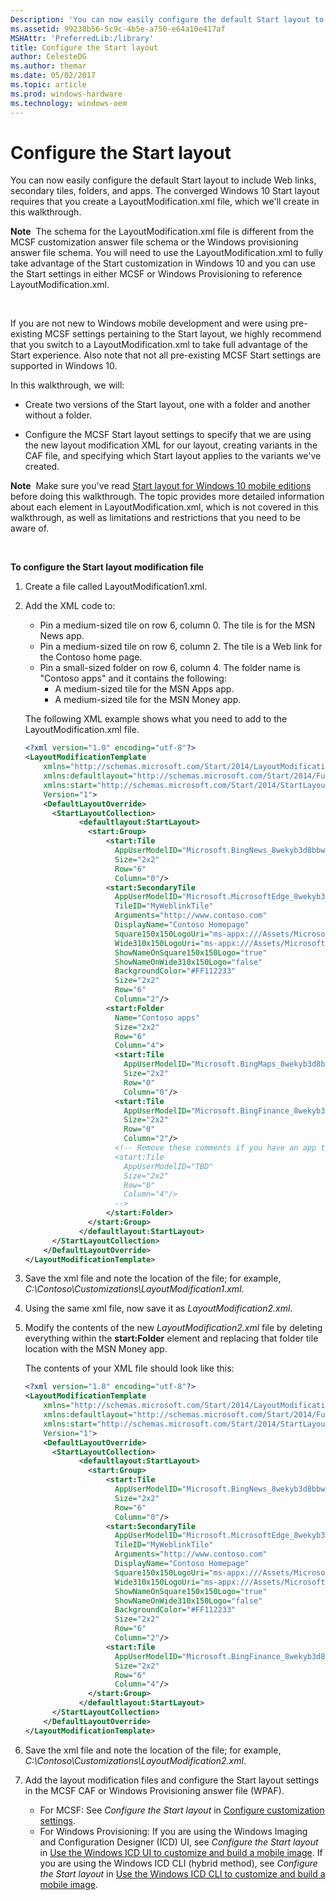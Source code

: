 ```yaml
---
Description: 'You can now easily configure the default Start layout to include Web links, secondary tiles, folders, and apps. The converged Windows 10 Start layout requires that you create a LayoutModification.xml file, which we''ll create in this walkthrough.'
ms.assetid: 99238b56-5c9c-4b5e-a750-e64a10e417af
MSHAttr: 'PreferredLib:/library'
title: Configure the Start layout
author: CelesteDG
ms.author: themar
ms.date: 05/02/2017
ms.topic: article
ms.prod: windows-hardware
ms.technology: windows-oem
---
```


# Configure the Start layout


You can now easily configure the default Start layout to include Web links, secondary tiles, folders, and apps. The converged Windows 10 Start layout requires that you create a LayoutModification.xml file, which we'll create in this walkthrough.

**Note**  The schema for the LayoutModification.xml file is different from the MCSF customization answer file schema or the Windows provisioning answer file schema. You will need to use the LayoutModification.xml to fully take advantage of the Start customization in Windows 10 and you can use the Start settings in either MCSF or Windows Provisioning to reference LayoutModification.xml.

 

If you are not new to Windows mobile development and were using pre-existing MCSF settings pertaining to the Start layout, we highly recommend that you switch to a LayoutModification.xml to take full advantage of the Start experience. Also note that not all pre-existing MCSF Start settings are supported in Windows 10.

In this walkthrough, we will:

-   Create two versions of the Start layout, one with a folder and another without a folder.

-   Configure the MCSF Start layout settings to specify that we are using the new layout modification XML for our layout, creating variants in the CAF file, and specifying which Start layout applies to the variants we've created.

**Note**  Make sure you've read [Start layout for Windows 10 mobile editions](https://msdn.microsoft.com/library/windows/hardware/mt171093) before doing this walkthrough. The topic provides more detailed information about each element in LayoutModification.xml, which is not covered in this walkthrough, as well as limitations and restrictions that you need to be aware of.

 

**To configure the Start layout modification file**

1.  Create a file called LayoutModification1.xml.

2.  Add the XML code to:

    -   Pin a medium-sized tile on row 6, column 0. The tile is for the MSN News app.
    -   Pin a medium-sized tile on row 6, column 2. The tile is a Web link for the Contoso home page.
    -   Pin a small-sized folder on row 6, column 4. The folder name is "Contoso apps" and it contains the following:
        -   A medium-sized tile for the MSN Apps app.
        -   A medium-sized tile for the MSN Money app.

    The following XML example shows what you need to add to the LayoutModification.xml file.

    ```XML
    <?xml version="1.0" encoding="utf-8"?>
    <LayoutModificationTemplate
        xmlns="http://schemas.microsoft.com/Start/2014/LayoutModification"
        xmlns:defaultlayout="http://schemas.microsoft.com/Start/2014/FullDefaultLayout"
        xmlns:start="http://schemas.microsoft.com/Start/2014/StartLayout"
        Version="1">
        <DefaultLayoutOverride>
          <StartLayoutCollection>
                <defaultlayout:StartLayout>
                  <start:Group>
                      <start:Tile
                        AppUserModelID="Microsoft.BingNews_8wekyb3d8bbwe!ApplicationID"
                        Size="2x2"
                        Row="6"
                        Column="0"/>
                      <start:SecondaryTile
                        AppUserModelID="Microsoft.MicrosoftEdge_8wekyb3d8bbwe!MicrosoftEdge"
                        TileID="MyWeblinkTile"
                        Arguments="http://www.contoso.com"
                        DisplayName="Contoso Homepage"
                        Square150x150LogoUri="ms-appx:///Assets/MicrosoftEdgeSquare150x150.png" 
                        Wide310x150LogoUri="ms-appx:///Assets/MicrosoftEdgeWide310x150.png"
                        ShowNameOnSquare150x150Logo="true"
                        ShowNameOnWide310x150Logo="false"
                        BackgroundColor="#FF112233"
                        Size="2x2"
                        Row="6"
                        Column="2"/>
                      <start:Folder
                        Name="Contoso apps"
                        Size="2x2"
                        Row="6"
                        Column="4">
                        <start:Tile
                          AppUserModelID="Microsoft.BingMaps_8wekyb3d8bbwe!ApplicationID"
                          Size="2x2"
                          Row="0"
                          Column="0"/>
                        <start:Tile
                          AppUserModelID="Microsoft.BingFinance_8wekyb3d8bbwe!ApplicationID"
                          Size="2x2"
                          Row="0"
                          Column="2"/>
                        <!-- Remove these comments if you have an app that you can preload and want to add to the folder
                        <start:Tile
                          AppUserModelID="TBD"
                          Size="2x2"
                          Row="0"
                          Column="4"/>
                        -->
                      </start:Folder>
                  </start:Group>
                </defaultlayout:StartLayout>
          </StartLayoutCollection>
        </DefaultLayoutOverride>
    </LayoutModificationTemplate>
    ```

3.  Save the xml file and note the location of the file; for example, *C:\\Contoso\\Customizations\\LayoutModification1.xml*.

4.  Using the same xml file, now save it as *LayoutModification2.xml*.

5.  Modify the contents of the new *LayoutModification2.xml* file by deleting everything within the **start:Folder** element and replacing that folder tile location with the MSN Money app.

    The contents of your XML file should look like this:

    ```XML
    <?xml version="1.0" encoding="utf-8"?>
    <LayoutModificationTemplate
        xmlns="http://schemas.microsoft.com/Start/2014/LayoutModification"
        xmlns:defaultlayout="http://schemas.microsoft.com/Start/2014/FullDefaultLayout"
        xmlns:start="http://schemas.microsoft.com/Start/2014/StartLayout"
        Version="1">
        <DefaultLayoutOverride>
          <StartLayoutCollection>
                <defaultlayout:StartLayout>
                  <start:Group>
                      <start:Tile
                        AppUserModelID="Microsoft.BingNews_8wekyb3d8bbwe!ApplicationID"
                        Size="2x2"
                        Row="6"
                        Column="0"/>
                      <start:SecondaryTile
                        AppUserModelID="Microsoft.MicrosoftEdge_8wekyb3d8bbwe!MicrosoftEdge"
                        TileID="MyWeblinkTile"
                        Arguments="http://www.contoso.com"
                        DisplayName="Contoso Homepage"
                        Square150x150LogoUri="ms-appx:///Assets/MicrosoftEdgeSquare150x150.png" 
                        Wide310x150LogoUri="ms-appx:///Assets/MicrosoftEdgeWide310x150.png"
                        ShowNameOnSquare150x150Logo="true"
                        ShowNameOnWide310x150Logo="false"
                        BackgroundColor="#FF112233"
                        Size="2x2"
                        Row="6"
                        Column="2"/>
                      <start:Tile
                        AppUserModelID="Microsoft.BingFinance_8wekyb3d8bbwe!ApplicationID"
                        Size="2x2"
                        Row="6"
                        Column="4"/>
                  </start:Group>
                </defaultlayout:StartLayout>
          </StartLayoutCollection>
        </DefaultLayoutOverride>
    </LayoutModificationTemplate>
    ```

6.  Save the xml file and note the location of the file; for example, *C:\\Contoso\\Customizations\\LayoutModification2.xml*.

7.  Add the layout modification files and configure the Start layout settings in the MCSF CAF or Windows Provisioning answer file (WPAF).

    -   For MCSF: See *Configure the Start layout* in [Configure customization settings](configure-customization-settings.md).
    -   For Windows Provisioning: If you are using the Windows Imaging and Configuration Designer (ICD) UI, see *Configure the Start layout* in [Use the Windows ICD UI to customize and build a mobile image](use-the-windows-icd-ui-to-customize-and-build-a-mobile-image.md). If you are using the Windows ICD CLI (hybrid method), see *Configure the Start layout* in [Use the Windows ICD CLI to customize and build a mobile image](use-the-windows-icd-cli-to-customize-and-build-a-mobile-image.md).

 

 



